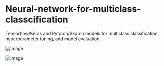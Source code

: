# Neural-network-for-multiclass-classcification
Tensorflow/Keras and Pytorch/Skorch models for multiclass classification, hyperparameter tuning, and model evaluation.

![image](https://github.com/hanfei1986/Neural-network-for-multiclass-classcification/assets/59255164/c8981f6a-fa51-435c-a018-704243ee5566)

![image](https://github.com/hanfei1986/Neural-network-for-multiclass-classcification/assets/59255164/bbec1f04-514d-422a-b60b-fa361867d9fb)


